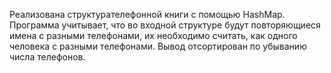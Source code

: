 Реализована структурателефонной книги с помощью HashMap.
Программа учитывает, что во входной структуре будут повторяющиеся имена с разными телефонами, их необходимо считать, 
как одного человека с разными телефонами. Вывод отсортирован по убыванию числа телефонов.
